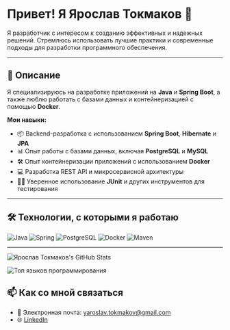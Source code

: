 # Привет! Я Ярослав Токмаков 👋

Я разработчик с интересом к созданию эффективных и надежных решений. Стремлюсь использовать лучшие практики и современные подходы для разработки программного обеспечения.

---

## 🚀 Описание

Я специализируюсь на разработке приложений на **Java** и **Spring Boot**, а также люблю работать с базами данных и контейнеризацией с помощью **Docker**.

**Мои навыки:**
- 📦 Backend-разработка с использованием **Spring Boot**, **Hibernate** и **JPA**
- 📊 Опыт работы с базами данных, включая **PostgreSQL** и **MySQL**
- 🛠 Опыт контейнеризации приложений с использованием **Docker**
- 💻 Разработка REST API и микросервисной архитектуры
- 🧑‍💻 Уверенное использование **JUnit** и других инструментов для тестирования

---

## 🛠 Технологии, с которыми я работаю

![Java](https://img.shields.io/badge/-Java-007396?style=flat&logo=java)
![Spring](https://img.shields.io/badge/-Spring%20Boot-6DB33F?style=flat&logo=spring)
![PostgreSQL](https://img.shields.io/badge/-PostgreSQL-336791?style=flat&logo=postgresql)
![Docker](https://img.shields.io/badge/-Docker-2496ED?style=flat&logo=docker)
![Maven](https://img.shields.io/badge/-Maven-C71A36?style=flat&logo=apachemaven)

---

![Ярослав Токмаков's GitHub Stats](https://github-readme-stats.vercel.app/api?username=sstokmakov&show_icons=true&count_private=true&hide_title=true&hide=prs&theme=radical)

![Топ языков программирования](https://github-readme-stats.vercel.app/api/top-langs/?username=sstokmakov&layout=compact&langs_count=10&theme=radical)

## 📫 Как со мной связаться

- 📧 Электронная почта: [yaroslav.tokmakov@gmail.com](mailto:yaroslav.tokmakov@gmail.com)
- 🌐 [LinkedIn](https://www.linkedin.com/in/yaroslav-tokmakov/)

